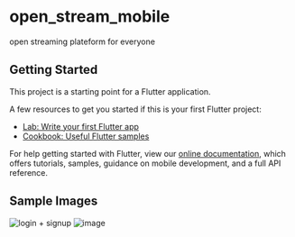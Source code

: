 
# open_stream_mobile

open streaming plateform for everyone

## Getting Started

This project is a starting point for a Flutter application.

A few resources to get you started if this is your first Flutter project:

- [Lab: Write your first Flutter app](https://flutter.dev/docs/get-started/codelab)
- [Cookbook: Useful Flutter samples](https://flutter.dev/docs/cookbook)

For help getting started with Flutter, view our
[online documentation](https://flutter.dev/docs), which offers tutorials,
samples, guidance on mobile development, and a full API reference.

## Sample Images
![login + signup](https://user-images.githubusercontent.com/62440911/112030277-1e83af80-8b60-11eb-987d-5c8436d315d1.jpg)
![image](https://user-images.githubusercontent.com/62440911/112031285-2bed6980-8b61-11eb-878c-53504814adcb.jpg)
